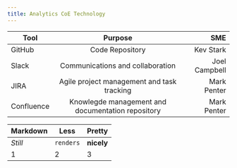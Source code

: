 ```yaml
---
title: Analytics CoE Technology
---
```



| Tool          | Purpose          | SME  |
| ------------- |:-------------:| -----:|
| GitHub        | Code Repository | Kev Stark|
| Slack       | Communications and collaboration      |   Joel Campbell |
| JIRA | Agile project management and task tracking      |    Mark Penter |
| Confluence | Knowlegde management and documentation repository | Mark Penter


Markdown | Less | Pretty
--- | --- | ---
*Still* | `renders` | **nicely**
1 | 2 | 3
